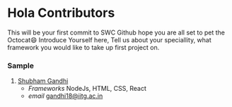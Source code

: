 # Hola Contributors

This will be your first commit to SWC Github hope you are all set to pet the Octocat:smile:
Introduce Yourself here, Tell us about your speciallity, what framework you would like to take up first project on.

### Sample

1. [Shubham Gandhi](https://github.com/aiBotShubham)
   - *Frameworks* NodeJs, HTML, CSS, React
   - *email* gandhi18@iitg.ac.in
